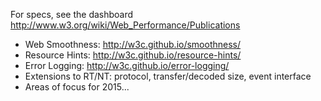 For specs, see the dashboard
  http://www.w3.org/wiki/Web_Performance/Publications

* Web Smoothness: http://w3c.github.io/smoothness/
* Resource Hints: http://w3c.github.io/resource-hints/
* Error Logging: http://w3c.github.io/error-logging/
* Extensions to RT/NT: protocol, transfer/decoded size, event interface
* Areas of focus for 2015...
  
